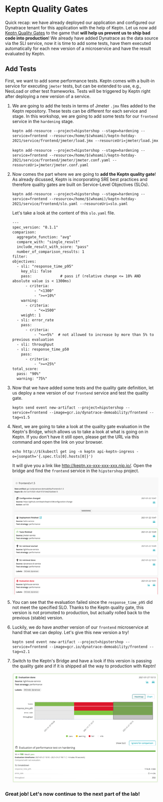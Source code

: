 
# Keptn Quality Gates

Quick recap: we have already deployed our application and configured our Dynatrace tenant for this application with the help of Keptn.
Let us now add [Keptn Quality Gates](https://keptn.sh/docs/0.7.x/quality_gates/) to the game that **will help us prevent us to ship bad code into production**! 
We already have added Dynatrace as the data source via the SLI service, now it is time to add some tests, have them executed automatically for each new version of a microservice and have the result evaluated by Keptn.

## Add Tests

First, we want to add some performance tests. Keptn comes with a built-in service for executing `jmeter` tests, but can be extended to use, e.g., NeoLoad or other test frameworks. 
Tests will be triggered by Keptn right after deploying a new version of a service.

1. We are going to add the tests in terms of Jmeter `.jmx` files added to the Keptn repository. These tests can be different for each service and stage. In this workshop, we are going to add some tests for our `frontend` service in the `hardening` stage.
    ```
    keptn add-resource --project=hipstershop --stage=hardening --service=frontend --resource=/home/$(whoami)/keptn-hotday-2021/service/frontend/jmeter/load.jmx --resourceUri=jmeter/load.jmx

    keptn add-resource --project=hipstershop --stage=hardening --service=frontend --resource=/home/$(whoami)/keptn-hotday-2021/service/frontend/jmeter/jmeter.conf.yaml --resourceUri=jmeter/jmeter.conf.yaml
    ```

1. Now comes the part where we are going to **add the Keptn quality gate**! As already dicussed, Keptn is incorporating SRE best practices and therefore quality gates are built on Service-Level Objectives (SLOs). 

    ```
    keptn add-resource --project=hipstershop --stage=hardening --service=frontend --resource=/home/$(whoami)/keptn-hotday-2021/service/frontend/slo.yaml --resourceUri=slo.yaml
    ```

    Let's take a look at the content of this `slo.yaml` file.

    ```
    ---
    spec_version: "0.1.1"
    comparison:
      aggregate_function: "avg"
      compare_with: "single_result"
      include_result_with_score: "pass"
      number_of_comparison_results: 1
    filter:
    objectives:
      - sli: "response_time_p95"
        key_sli: false
        pass:             # pass if (relative change <= 10% AND absolute value is < 1300ms)
          - criteria:
              - "<1300"    
              - ">=+10%"   
        warning:          
          - criteria:
              - "<=1500"
        weight: 1
      - sli: error_rate
        pass:
          - criteria:
              - "<=+5%"  # not allowed to increase by more than 5% to previous evaluation
      - sli: throughput
      - sli: response_time_p50
        pass:
          - criteria:
              - ">=+25%"
    total_score:
      pass: "90%"
      warning: "75%"
    ```

1. Now that we have added some tests and the quality gate definition, let us deploy a new version of our `frontend` service and test the quality gate. 
    ```
    keptn send event new-artifact --project=hipstershop --service=frontend --image=gcr.io/dynatrace-demoability/frontend --tag=v1.5
    ```
    <!--
      initial version:
      ```
      keptn send event new-artifact --project=hipstershop --service=frontend --image=gcr.io/dynatrace-demoability/frontend --tag=v1.0
      ```
    -->

1. Next, we are going to take a look at the quality gate evaluation in the Keptn's Bridge, which allows us to take a look at what is going on in Keptn. If you don't have it still open, please get the URL via this command and open the link on your browser.
    ```
    echo http://$(kubectl get ing -n keptn api-keptn-ingress -o=jsonpath='{.spec.tls[0].hosts[0]}')
    ```

    It will give you a link like http://keptn.xx-xxx-xxx-xxx.nip.io/.
    Open the bridge and find the `frontend` service in the `hipstershop` project.

    ![bridge](./assets/bridge-frontend-v15.png)

1. You can see that the evaluation failed since the `response_time_p95` did not meet the specified SLO. Thanks to the Keptn quality gate, this version is not promoted to production, but actually rolled back to the previous (stable) version.

1. Luckily, we do have another version of our `frontend` microservice at hand that we can deploy. Let's give this new version a try!

    ```
    keptn send event new-artifact --project=hipstershop --service=frontend --image=gcr.io/dynatrace-demoability/frontend --tag=v2.1
    ```

1. Switch to the Keptn's Bridge and have a look if this version is passing the quality gate and if it is shipped all the way to production with Keptn!

    ![bridge](./assets/bridge-frontend-v21.png)


### Great job! Let's now continue to the next part of the lab!
